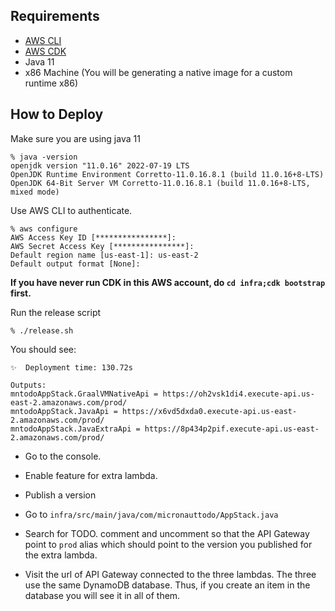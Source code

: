 ## Requirements

- [AWS CLI](https://aws.amazon.com/cli/)
- [AWS CDK](https://aws.amazon.com/cdk/)
- Java 11
- x86 Machine (You will be generating a native image for a custom runtime x86)

## How to Deploy 

Make sure you are using java 11

```
% java -version
openjdk version "11.0.16" 2022-07-19 LTS
OpenJDK Runtime Environment Corretto-11.0.16.8.1 (build 11.0.16+8-LTS)
OpenJDK 64-Bit Server VM Corretto-11.0.16.8.1 (build 11.0.16+8-LTS, mixed mode)
```

Use AWS CLI to authenticate.

```
% aws configure
AWS Access Key ID [****************]: 
AWS Secret Access Key [****************]: 
Default region name [us-east-1]: us-east-2
Default output format [None]:
```

**If you have never run CDK in this AWS account, do `cd infra;cdk bootstrap` first.**

Run the release script

```
% ./release.sh
```

You should see: 

```
✨  Deployment time: 130.72s

Outputs:
mntodoAppStack.GraalVMNativeApi = https://oh2vsk1di4.execute-api.us-east-2.amazonaws.com/prod/
mntodoAppStack.JavaApi = https://x6vd5dxda0.execute-api.us-east-2.amazonaws.com/prod/
mntodoAppStack.JavaExtraApi = https://8p434p2pif.execute-api.us-east-2.amazonaws.com/prod/
```

- Go to the console. 
- Enable feature for extra lambda.
- Publish a version
- Go to `infra/src/main/java/com/micronauttodo/AppStack.java`
- Search for TODO. comment and uncomment so that the API Gateway point to `prod` alias which should point to the version you published for the extra lambda.

- Visit the url of API Gateway connected to the three lambdas. The three use the same DynamoDB database. Thus, if you create an item in the database you will see it in all of them. 
